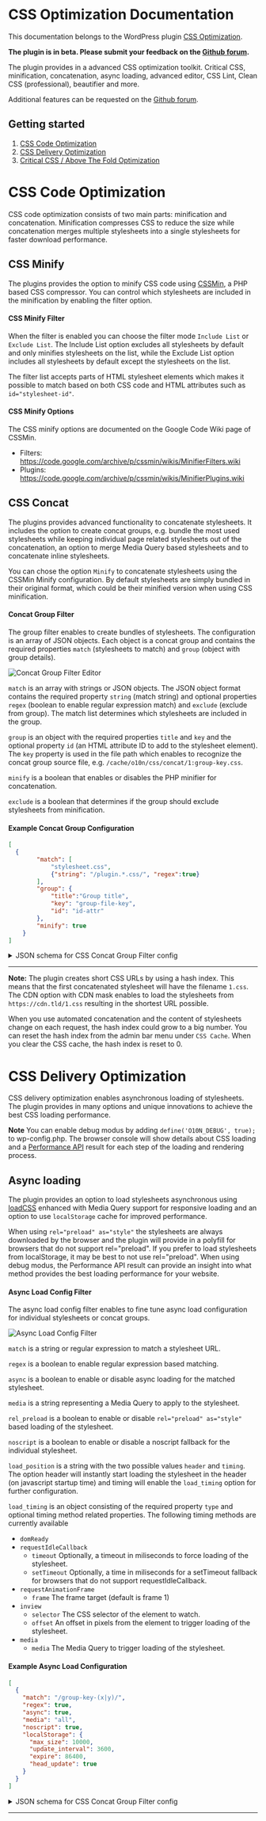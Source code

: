 # CSS Optimization Documentation
 
This documentation belongs to the WordPress plugin [CSS Optimization](https://wordpress.org/plugins/css-optimization/).

**The plugin is in beta. Please submit your feedback on the [Github forum](https://github.com/o10n-x/wordpress-css-optimization/issues).**

The plugin provides in a advanced CSS optimization toolkit. Critical CSS, minification, concatenation, async loading, advanced editor, CSS Lint, Clean CSS (professional), beautifier and more.

Additional features can be requested on the [Github forum](https://github.com/o10n-x/wordpress-css-optimization/issues).

## Getting started

1. [CSS Code Optimization](#css-code-optimization)
2. [CSS Delivery Optimization](#css-delivery-optimization)
3. [Critical CSS / Above The Fold Optimization]()

# CSS Code Optimization

CSS code optimization consists of two main parts: minification and concatenation. Minification compresses CSS to reduce the size while concatenation merges multiple stylesheets into a single stylesheets for faster download performance.

## CSS Minify

The plugins provides the option to minify CSS code using [CSSMin](https://github.com/natxet/CssMin), a PHP based CSS compressor. You can control which stylesheets are included in the minification by enabling the filter option. 

#### CSS Minify Filter

When the filter is enabled you can choose the filter mode `Include List` or `Exclude List`. The Include List option excludes all stylesheets by default and only minifies stylesheets on the list, while the Exclude List option includes all stylesheets by default except the stylesheets on the list.

The filter list accepts parts of HTML stylesheet elements which makes it possible to match based on both CSS code and HTML attributes such as `id="stylesheet-id"`.

#### CSS Minify Options

The CSS minify options are documented on the Google Code Wiki page of CSSMin.

* Filters: https://code.google.com/archive/p/cssmin/wikis/MinifierFilters.wiki
* Plugins: https://code.google.com/archive/p/cssmin/wikis/MinifierPlugins.wiki

## CSS Concat

The plugins provides advanced functionality to concatenate stylesheets. It includes the option to create concat groups, e.g. bundle the most used stylesheets while keeping individual page related stylesheets out of the concatenation, an option to merge Media Query based stylesheets and to concatenate inline stylesheets.

You can chose the option `Minify` to concatenate stylesheets using the CSSMin Minify configuration. By default stylesheets are simply bundled in their original format, which could be their minified version when using CSS minification.

#### Concat Group Filter

The group filter enables to create bundles of stylesheets. The configuration is an array of JSON objects. Each object is a concat group and contains the required properties `match` (stylesheets to match) and `group` (object with group details).

![Concat Group Filter Editor](https://github.com/o10n-x/wordpress-css-optimization/blob/master/docs/images/concat-group-filter.png)

`match` is an array with strings or JSON objects. The JSON object format contains the required property `string` (match string) and optional properties `regex` (boolean to enable regular expression match) and `exclude` (exclude from group). The match list determines which stylesheets are included in the group.

`group` is an object with the required properties `title` and `key` and the optional property `id` (an HTML attribute ID to add to the stylesheet element). The `key` property is used in the file path which enables to recognize the concat group source file, e.g. `/cache/o10n/css/concat/1:group-key.css`. 

`minify` is a boolean that enables or disables the PHP minifier for concatenation.

`exclude` is a boolean that determines if the group should exclude stylesheets from minification.

#### Example Concat Group Configuration

```json
[
  {
	    "match": [
	    	"stylesheet.css", 
	    	{"string": "/plugin.*.css/", "regex":true}
	    ], 
	    "group": {
	    	"title":"Group title",
	    	"key": "group-file-key",
	    	"id": "id-attr"
	    }, 
	    "minify": true
	}
]
```

<details/>
  <summary>JSON schema for CSS Concat Group Filter config</summary>

```json
{
	"filter": {
        "title": "Concatenation filter",
        "type": "object",
        "properties": {
            "enabled": {
                "title": "CSS Concat",
                "type": "boolean",
                "default": true
            },
            "type": {
                "title": "Default include/exclude",
                "type": "string",
                "enum": [
                    "include",
                    "exclude"
                ],
                "default": "include"
            },
            "config": {
                "title": "Concatenation filter config",
                "type": "array",
                "items": {
                    "title": "Concatenation filter configuration",
                    "type": "object",
                    "properties": {
                        "group": {
                            "title": "Concat group configuration",
                            "type": "object",
                            "properties": {
                                "title": {
                                    "title": "A title for the group",
                                    "type": "string",
                                    "minLength": 1
                                },
                                "key": {
                                    "title": "A group reference key used in the file path.",
                                    "type": "string",
                                    "minLength": 1
                                },
                                "id": {
                                    "title": "An id attribute for the stylesheet element.",
                                    "type": "string",
                                    "minLength": 1
                                }
                            },
                            "required": ["title", "key"],
                            "additionalProperties": false
                        },
                        "match": {
                            "title": "An array of strings to match script elements.",
                            "type": "array",
                            "items": {
                                "oneOf": [{
                                    "title": "A string to match a script element.",
                                    "type": "string",
                                    "minLength": 1
                                }, {
                                    "title": "Filter config object",
                                    "type": "object",
                                    "properties": {
                                        "string": {
                                            "title": "A string to match a script element.",
                                            "type": "string",
                                            "minLength": 1
                                        },
                                        "regex": {
                                            "type": "boolean",
                                            "enum": [true]
                                        },
                                        "exclude": {
                                            "type": "boolean",
                                            "enum": [true]
                                        }
                                    },
                                    "required": ["string"],
                                    "additionalProperties": false
                                }]

                            },
                            "uniqueItems": true
                        },
                        "minify": {
                            "title": "Use minifier for concatenation.",
                            "type": "boolean",
                            "default": true
                        },
                        "exclude": {
                            "title": "Exclude from concatenation",
                            "type": "boolean",
                            "enum": [true]
                        }
                    },
                    "required": ["match"],
                    "additionalProperties": false
                },
                "uniqueItems": true
            }
        },
        "additionalProperties": false
    }
}
```
</details>

---

**Note:** The plugin creates short CSS URLs by using a hash index. This means that the first concatenated stylesheet will have the filename `1.css`. The CDN option with CDN mask enables to load the stylesheets from `https://cdn.tld/1.css` resulting in the shortest URL possible.

When you use automated concatenation and the content of stylesheets change on each request, the hash index could grow to a big number. You can reset the hash index from the admin bar menu under `CSS Cache`. When you clear the CSS cache, the hash index is reset to 0.


# CSS Delivery Optimization

CSS delivery optimization enables asynchronous loading of stylesheets. The plugin provides in many options and unique innovations to achieve the best CSS loading performance.

**Note** You can enable debug modus by adding `define('O10N_DEBUG', true);` to wp-config.php. The browser console will show details about CSS loading and a [Performance API](https://developer.mozilla.org/nl/docs/Web/API/Performance) result for each step of the loading and rendering process.

## Async loading

The plugin provides an option to load stylesheets asynchronous using [loadCSS](https://github.com/filamentgroup/loadCSS) enhanced with Media Query support for responsive loading and an option to use `localStorage` cache for improved performance.

When using `rel="preload" as="style"` the stylesheets are always downloaded by the browser and the plugin will provide in a polyfill for browsers that do not support rel="preload". If you prefer to load stylesheets from localStorage, it may be best to not use rel="preload". When using debug modus, the Performance API result can provide an insight into what method provides the best loading performance for your website.

#### Async Load Config Filter

The async load config filter enables to fine tune async load configuration for individual stylesheets or concat groups.

![Async Load Config Filter](https://github.com/o10n-x/wordpress-css-optimization/blob/master/docs/images/async-load-config.png)

`match` is a string or regular expression to match a stylesheet URL.

`regex` is a boolean to enable regular expression based matching.

`async` is a boolean to enable or disable async loading for the matched stylesheet.

`media` is a string representing a Media Query to apply to the stylesheet.

`rel_preload` is a boolean to enable or disable `rel="preload" as="style"` based loading of the stylesheet.

`noscript` is a boolean to enable or disable a noscript fallback for the individual stylesheet.

`load_position` is a string with the two possible values `header` and `timing`. The option header will instantly start loading the stylesheet in the header (on javascript startup time) and timing will enable the `load_timing` option for further configuration.

`load_timing` is an object consisting of the required property `type` and optional timing method related properties. The following timing methods are currently available

* `domReady`
* `requestIdleCallback`
	* `timeout` Optionally, a timeout in miliseconds to force loading of the stylesheet.
	* `setTimeout` Optionally, a time in miliseconds for a setTimeout fallback for browsers that do not support requestIdleCallback. 
* `requestAnimationFrame`
	* `frame` The frame target (default is frame 1)
* `inview`
	* `selector` The CSS selector of the element to watch.
	* `offset` An offset in pixels from the element to trigger loading of the stylesheet.
* `media`
	* `media` The Media Query to trigger loading of the stylesheet.


#### Example Async Load Configuration

```json
[
  {
    "match": "/group-key-(x|y)/",
    "regex": true,
    "async": true,
    "media": "all",
    "noscript": true,
    "localStorage": {
      "max_size": 10000,
      "update_interval": 3600,
      "expire": 86400,
      "head_update": true
    }
  }
]
```

<details/>
  <summary>JSON schema for CSS Concat Group Filter config</summary>

```json
{
	"config": {
        "type": "array",
        "items": {
            "title": "Stylesheet filter configuration",
            "type": "object",
            "properties": {
                "match": {
                    "title": "A string or regular expression to match a stylesheet URL or group key.",
                    "type": "string",
                    "minLength": 1
                },
                "regex": {
                    "title": "Use regular expression match",
                    "type": "boolean",
                    "enum": [
                        true
                    ]
                },
                "media": {
                    "title": "Apply custom media query for responsive preloading.",
                    "type": "string",
                    "minLength": 1
                },
                "async": {
                    "title": "Load stylesheet async (include/exclude)",
                    "type": "boolean",
                    "default": true
                },
                "rel_preload": {
                    "title": "Load stylesheet using rel=preload",
                    "type": "boolean",
                    "default": false
                },
                "noscript": {
                    "title": "Add fallback stylesheets via <noscript>",
                    "type": "boolean",
                    "default": false
                },
                "load_position": {
                    "title": "Load position of CSS",
                    "type": "string",
                    "enum": ["header", "timing"],
                    "default": "header"
                },
                "load_timing": {
		            "title": "Timing configuration",
		            "oneOf": [{
		                "type": "object",
		                "properties": {
		                    "type": {
		                        "title": "Timing method",
		                        "type": "string",
		                        "enum": [
		                            "domReady"
		                        ],
		                        "default": "domReady"
		                    }
		                },
		                "required": ["type"]
		            }, {
		                "type": "object",
		                "properties": {
		                    "type": {
		                        "title": "Timing method",
		                        "type": "string",
		                        "enum": [
		                            "requestIdleCallback"
		                        ],
		                        "default": "requestIdleCallback"
		                    },
		                    "timeout": {
		                        "title": "Timeout to force execution.",
		                        "oneOf": [{
		                            "type": "string",
		                            "enum": [""]
		                        }, {
		                            "type": "number",
		                            "minimum": 1
		                        }]
		                    },
		                    "setTimeout": {
		                        "title": "setTimeout fallback for browsers that do not support requestIdleCallback (leave blank to disable async execution)",
		                        "oneOf": [{
		                            "type": "string",
		                            "enum": [""]
		                        }, {
		                            "type": "number",
		                            "minimum": 1
		                        }]
		                    }
		                },
		                "required": ["type"]
		            }, {
		                "type": "object",
		                "properties": {
		                    "type": {
		                        "title": "Timing method",
		                        "type": "string",
		                        "enum": [
		                            "requestAnimationFrame"
		                        ],
		                        "default": "requestAnimationFrame"
		                    },
		                    "frame": {
		                        "title": "Frame number to start script execution.",
		                        "oneOf": [{
		                            "type": "string",
		                            "enum": [""]
		                        }, {
		                            "type": "number",
		                            "minimum": 1,
		                            "default": 1
		                        }]
		                    }
		                },
		                "required": ["type"]
		            }, {
		                "type": "object",
		                "properties": {
		                    "type": {
		                        "title": "Timing method",
		                        "type": "string",
		                        "enum": [
		                            "inview"
		                        ],
		                        "default": "inview"
		                    },
		                    "selector": {
		                        "title": "CSS selector",
		                        "type": "string",
		                        "minLength": 1
		                    },
		                    "offset": {
		                        "title": "Offset in pixels from the edge of the element.",
		                        "oneOf": [{
		                            "type": "string",
		                            "enum": [""]
		                        }, {
		                            "type": "number"
		                        }]
		                    }
		                },
		                "required": ["type", "selector"]
		            }, {
		                "type": "object",
		                "properties": {
		                    "type": {
		                        "title": "Timing method",
		                        "type": "string",
		                        "enum": [
		                            "media"
		                        ],
		                        "default": "media"
		                    },
		                    "media": {
		                        "title": "Media query",
		                        "type": "string",
		                        "minLength": 1
		                    }
		                },
		                "required": ["type", "media"]
		            }]
		        },
		        "render_timing": {
		            "title": "Timing configuration",
		            "oneOf": [{
		                "type": "object",
		                "properties": {
		                    "type": {
		                        "title": "Timing method",
		                        "type": "string",
		                        "enum": [
		                            "domReady"
		                        ],
		                        "default": "domReady"
		                    }
		                },
		                "required": ["type"]
		            }, {
		                "type": "object",
		                "properties": {
		                    "type": {
		                        "title": "Timing method",
		                        "type": "string",
		                        "enum": [
		                            "requestIdleCallback"
		                        ],
		                        "default": "requestIdleCallback"
		                    },
		                    "timeout": {
		                        "title": "Timeout to force execution.",
		                        "oneOf": [{
		                            "type": "string",
		                            "enum": [""]
		                        }, {
		                            "type": "number",
		                            "minimum": 1
		                        }]
		                    },
		                    "setTimeout": {
		                        "title": "setTimeout fallback for browsers that do not support requestIdleCallback (leave blank to disable async execution)",
		                        "oneOf": [{
		                            "type": "string",
		                            "enum": [""]
		                        }, {
		                            "type": "number",
		                            "minimum": 1
		                        }]
		                    }
		                },
		                "required": ["type"]
		            }, {
		                "type": "object",
		                "properties": {
		                    "type": {
		                        "title": "Timing method",
		                        "type": "string",
		                        "enum": [
		                            "requestAnimationFrame"
		                        ],
		                        "default": "requestAnimationFrame"
		                    },
		                    "frame": {
		                        "title": "Frame number to start script execution.",
		                        "oneOf": [{
		                            "type": "string",
		                            "enum": [""]
		                        }, {
		                            "type": "number",
		                            "minimum": 1,
		                            "default": 1
		                        }]
		                    }
		                },
		                "required": ["type"]
		            }, {
		                "type": "object",
		                "properties": {
		                    "type": {
		                        "title": "Timing method",
		                        "type": "string",
		                        "enum": [
		                            "inview"
		                        ],
		                        "default": "inview"
		                    },
		                    "selector": {
		                        "title": "CSS selector",
		                        "type": "string",
		                        "minLength": 1
		                    },
		                    "offset": {
		                        "title": "Offset in pixels from the edge of the element.",
		                        "oneOf": [{
		                            "type": "string",
		                            "enum": [""]
		                        }, {
		                            "type": "number"
		                        }]
		                    }
		                },
		                "required": ["type", "selector"]
		            }, {
		                "type": "object",
		                "properties": {
		                    "type": {
		                        "title": "Timing method",
		                        "type": "string",
		                        "enum": [
		                            "media"
		                        ],
		                        "default": "media"
		                    },
		                    "media": {
		                        "title": "Media query",
		                        "type": "string",
		                        "minLength": 1
		                    }
		                },
		                "required": ["type", "media"]
		            }]
		        },
                "localStorage": {
                    "title": "Override stylesheet cache configuration",
                    "oneOf": [{
                        "type": "boolean"
                    }, {
                        "type": "object",
                        "properties": {
                            "max_size": {
                                "title": "Maximum size of stylesheet to store in cache.",
                                "type": "number",
                                "minimum": 1
                            },
                            "update_interval": {
                                "title": "Interval to update the cache.",
                                "type": "number",
                                "minimum": 1
                            },
                            "expire": {
                                "title": "Expire time in seconds.",
                                "type": "number",
                                "minimum": 1
                            },
                            "head_update": {
                                "title": "Use HTTP HEAD request to update cache based on etag / last-modified headers.",
                                "type": "boolean",
                                "default": true
                            }
                        },
                        "anyOf": [{
                            "required": ["max_size"]
                        }, {
                            "required": ["update_interval"]
                        }, {
                            "required": ["expire"]
                        }, {
                            "required": ["head_update"]
                        }],
                        "additionalProperties": false
                    }]
                }
            },
            "required": ["match", "async"],
            "additionalProperties": false
        },
        "uniqueItems": true
    }
}
```
</details>

---
